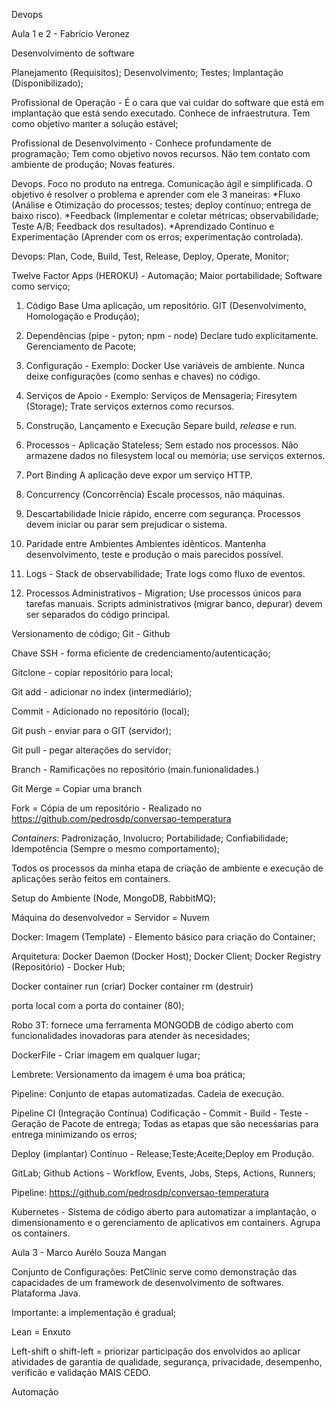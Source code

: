 Devops

Aula 1 e 2 - Fabrício Veronez

Desenvolvimento de software

Planejamento (Requisitos); Desenvolvimento; Testes; Implantação (Disponibilizado);

Profissional de Operação - É o cara que vai cuidar do software que está em implantação que está sendo executado. Conhece de infraestrutura. Tem como objetivo manter a solução estável;

Profissional de Desenvolvimento - Conhece profundamente de programação; Tem como objetivo novos recursos. Não tem contato com ambiente de produção; Novas features. 

Devops. Foco no produto na entrega. Comunicação ágil e simplificada. O objetivo é resolver o problema e aprender com ele
3 maneiras: 
*Fluxo (Análise e Otimização do processos; testes; deploy contínuo; entrega de baixo risco). *Feedback (Implementar e coletar métricas; observabilidade; Teste A/B; Feedback dos resultados). 
*Aprendizado Contínuo e Experimentação (Aprender com os erros; experimentação controlada).

Devops: Plan, Code, Build, Test, Release, Deploy, Operate, Monitor;

Twelve Factor Apps (HEROKU) - Automação; Maior portabilidade; Software como serviço;

1. Código Base
Uma aplicação, um repositório. GIT (Desenvolvimento, Homologação e Produção);

2. Dependências (pipe - pyton; npm - node)
Declare tudo explicitamente. Gerenciamento de Pacote;

3. Configuração - Exemplo: Docker
Use variáveis de ambiente. Nunca deixe configurações (como senhas e chaves) no código.

4. Serviços de Apoio - Exemplo: Serviços de Mensageria; Firesytem (Storage);
Trate serviços externos como recursos.

5. Construção, Lançamento e Execução
Separe build, *release* e run.

6. Processos - Aplicação Stateless;
Sem estado nos processos.
Não armazene dados no filesystem local ou memória; use serviços externos.

7. Port Binding
A aplicação deve expor um serviço HTTP.

8. Concurrency (Concorrência)
Escale processos, não máquinas. 

9. Descartabilidade
Inicie rápido, encerre com segurança.
Processos devem iniciar ou parar sem prejudicar o sistema.

10. Paridade entre Ambientes
Ambientes idênticos.
Mantenha desenvolvimento, teste e produção o mais parecidos possível.

11. Logs - Stack de observabilidade;
Trate logs como fluxo de eventos.

12. Processos Administrativos - Migration;
Use processos únicos para tarefas manuais.
Scripts administrativos (migrar banco, depurar) devem ser separados do código principal.

Versionamento de código; Git - Github

Chave SSH - forma eficiente de credenciamento/autenticação;

Gitclone - copiar repositório para local;

Git add - adicionar no index (intermediário);

Commit - Adicionado no repositório (local);

Git push - enviar para o GIT (servidor);

Git pull - pegar alterações do servidor;

Branch - Ramificações no repositório (main.funionalidades.)

Git Merge = Copiar uma branch

Fork = Cópia de um repositório -  Realizado no https://github.com/pedrosdp/conversao-temperatura

*Containers*: Padronização, Involucro; Portabilidade; Confiabilidade; Idempotência (Sempre o mesmo comportamento);

Todos os processos da minha etapa de criação de ambiente e execução de aplicações serão feitos em containers.

Setup do Ambiente (Node, MongoDB, RabbitMQ);

Máquina do desenvolvedor = Servidor = Nuvem

Docker: 
Imagem (Template) - Elemento básico para criação do Container;

Arquitetura: Docker Daemon (Docker Host); Docker Client; Docker Registry (Repositório) - Docker Hub;

Docker container run (criar)
Docker container rm (destruir)

porta local com a porta do container (80);

Robo 3T: fornece uma ferramenta MONGODB de código aberto com funcionalidades inovadoras para atender às necesidades;

DockerFile - Criar imagem em qualquer lugar;

Lembrete: Versionamento da imagem é uma boa prática;

Pipeline: Conjunto de etapas automatizadas. Cadeia de execução. 

Pipeline CI (Integração Contínua) Codificação - Commit - Build - Teste - Geração de Pacote de entrega; Todas as etapas que são necesśarias para entrega minimizando os erros;

Deploy (implantar) Contínuo - Release;Teste;Aceite;Deploy em Produção.

GitLab;
Github Actions - Workflow, Events, Jobs, Steps, Actions, Runners;

Pipeline: https://github.com/pedrosdp/conversao-temperatura

Kubernetes - Sistema de código aberto para automatizar a implantação, o dimensionamento e o gerenciamento de aplicativos em containers. Agrupa os containers.

Aula 3 - Marco Aurélo Souza Mangan

Conjunto de Configurações: PetClinic serve como demonstração das capacidades de um framework de desenvolvimento de softwares. Plataforma Java.

Importante: a implementação é gradual;

Lean = Enxuto

Left-shift o shift-left = priorizar participação dos envolvidos ao aplicar atividades de garantia de qualidade, segurança, privacidade, desempenho, verificão e validação MAIS CEDO.

Automação





